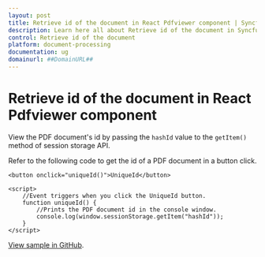 ```yaml
---
layout: post
title: Retrieve id of the document in React Pdfviewer component | Syncfusion
description: Learn here all about Retrieve id of the document in Syncfusion React Pdfviewer component of Syncfusion Essential JS 2 and more.
control: Retrieve id of the document
platform: document-processing
documentation: ug
domainurl: ##DomainURL##
---
```


# Retrieve id of the document in React Pdfviewer component

View the PDF document's id by passing the `hashId` value to the `getItem()` method of session storage API.

Refer to the following code to get the id of a PDF document in a button click.

```
<button onclick="uniqueId()">UniqueId</button>

<script>
    //Event triggers when you click the UniqueId button.
    function uniqueId() {
        //Prints the PDF document id in the console window.
        console.log(window.sessionStorage.getItem("hashId"));
    }
</script>
```

[View sample in GitHub](https://github.com/SyncfusionExamples/react-pdf-viewer-examples/tree/master/How%20to/Get%20hash%20id%20from%20storage).